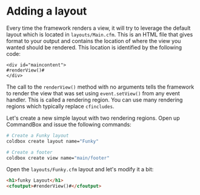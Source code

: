 # Adding a layout

Every time the framework renders a view, it will try to leverage the default layout which is located in `layouts/Main.cfm`.  This is an HTML file that gives format to your output and contains the location of where the view you wanted should be rendered.  This location is identified by the following code:

```
<div id="maincontent">
#renderView()#
</div>
```

The call to the `renderView()` method with no arguments tells the framework to render the view that was set using `event.setView()` from any event handler.  This is called a rendering region.  You can use many rendering regions which typically replace `cfincludes`. 

Let's create a new simple layout with two rendering regions.  Open up CommandBox and issue the following commands:

```bash
# Create a Funky layout
coldbox create layout name="Funky"

# Create a footer
coldbox create view name="main/footer"
```

Open the `layouts/Funky.cfm` layout and let's modify it a bit:

```html
<h1>funky Layout</h1>
<cfoutput>#renderView()#</cfoutput>
```